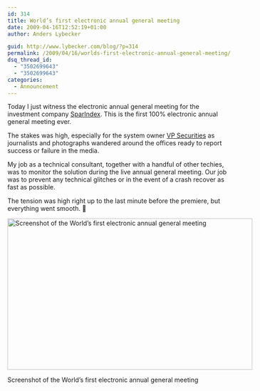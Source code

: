 ```yaml
---
id: 314
title: World’s first electronic annual general meeting
date: 2009-04-16T12:52:19+01:00
author: Anders Lybecker

guid: http://www.lybecker.com/blog/?p=314
permalink: /2009/04/16/worlds-first-electronic-annual-general-meeting/
dsq_thread_id:
  - "3502699643"
  - "3502699643"
categories:
  - Announcement
---
```

Today I just witness the electronic annual general meeting for the investment company [SparIndex](http://www.sparindex.dk/ "SparIndex homepage"). This is the first 100% electronic annual general meeting ever.

The stakes was high, especially for the system owner [VP Securities](http://www.vp.dk/ "VP Securities homepage") as journalists and photographs wandered around the offices ready to report success or failure in the media.

My job as a technical consultant, together with a handful of other techies, was to monitor the solution during the live annual general meeting. Our job was to prevent any technical glitches or in the event of a crash recover as fast as possible.

The tension was high right up to the last minute before the premiere, but everything went smooth. 🙂

<div id="attachment_315" style="width: 560px" class="wp-caption aligncenter">
  <a href="http://www.lybecker.com/blog/wp-content/uploads/egf_screenshot.png"><img aria-describedby="caption-attachment-315" loading="lazy" class="size-large wp-image-315" title="eGF screenshot" src="http://www.lybecker.com/blog/wp-content/uploads/egf_screenshot-550x340.png" alt="Screenshot of the World’s first electronic annual general meeting" width="550" height="340" /></a>
  
  <p id="caption-attachment-315" class="wp-caption-text">
    Screenshot of the World’s first electronic annual general meeting
  </p>
</div>